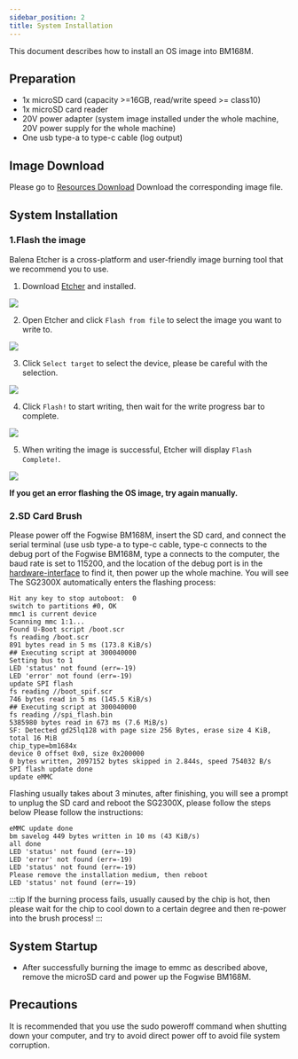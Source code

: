 ```yaml
---
sidebar_position: 2
title: System Installation
---
```


This document describes how to install an OS image into BM168M.

## Preparation

- 1x microSD card (capacity >=16GB, read/write speed >= class10)
- 1x microSD card reader
- 20V power adapter (system image installed under the whole machine, 20V power supply for the whole machine)
- One usb type-a to type-c cable (log output)

## Image Download

Please go to [Resources Download](/sophon/bm168m/getting-started/download.md) Download the corresponding image file.

## System Installation

### 1.Flash the image

Balena Etcher is a cross-platform and user-friendly image burning tool that we recommend you to use.

1. Download [Etcher](https://etcher.balena.io/#download-etcher/) and installed.

![](/img/common/etcher/rock5a-step1.webp)

2. Open Etcher and click `Flash from file` to select the image you want to write to.

![](/img/common/etcher/rock5a-step2.webp)

3. Click `Select target` to select the device, please be careful with the selection.

![](/img/common/etcher/rock5a-step3.webp)

4. Click `Flash!` to start writing, then wait for the write progress bar to complete.

![](/img/common/etcher/rock5a-step4.webp)

5. When writing the image is successful, Etcher will display `Flash Complete!`.

![](/img/common/etcher/rock5a-step5.webp)

**If you get an error flashing the OS image, try again manually.**

### 2.SD Card Brush

Please power off the Fogwise BM168M, insert the SD card, and connect the serial terminal (use usb type-a to type-c cable, type-c connects to the debug port of the Fogwise BM168M, type a connects to the computer, the baud rate is set to 115200, and the location of the debug port is in the [hardware-interface](/sophon/bm168m/hardware-design/hardware-interface.md) to find it, then power up the whole machine. You will see
The SG2300X automatically enters the flashing process:

```
Hit any key to stop autoboot:  0
switch to partitions #0, OK
mmc1 is current device
Scanning mmc 1:1...
Found U-Boot script /boot.scr
fs reading /boot.scr
891 bytes read in 5 ms (173.8 KiB/s)
## Executing script at 300040000
Setting bus to 1
LED 'status' not found (err=-19)
LED 'error' not found (err=-19)
update SPI flash
fs reading //boot_spif.scr
746 bytes read in 5 ms (145.5 KiB/s)
## Executing script at 300040000
fs reading //spi_flash.bin
5385980 bytes read in 673 ms (7.6 MiB/s)
SF: Detected gd25lq128 with page size 256 Bytes, erase size 4 KiB, total 16 MiB
chip_type=bm1684x
device 0 offset 0x0, size 0x200000
0 bytes written, 2097152 bytes skipped in 2.844s, speed 754032 B/s
SPI flash update done
update eMMC
```

Flashing usually takes about 3 minutes, after finishing, you will see a prompt to unplug the SD card and reboot the SG2300X, please follow the steps below
Please follow the instructions:

```
eMMC update done
bm savelog 449 bytes written in 10 ms (43 KiB/s)
all done
LED 'status' not found (err=-19)
LED 'error' not found (err=-19)
LED 'status' not found (err=-19)
Please remove the installation medium, then reboot
LED 'status' not found (err=-19)
```

:::tip
If the burning process fails, usually caused by the chip is hot, then please wait for the chip to cool down to a certain degree and then re-power into the brush process!
:::

## System Startup

- After successfully burning the image to emmc as described above, remove the microSD card and power up the Fogwise BM168M.

## Precautions

It is recommended that you use the sudo poweroff command when shutting down your computer, and try to avoid direct power off to avoid file system corruption.
